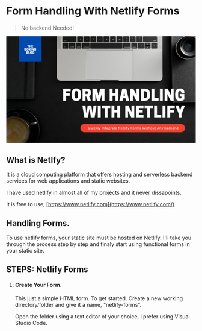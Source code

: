# Form Handling With Netlify Forms

>No backend Needed!

![netlify-forms](../static-files/form1.png)

## What is Netlfy?

It is a cloud computing platform that offers hosting and serverless backend services for web applications and static websites.

I have used netlify in almost all of my projects and it never dissapoints.

It is free to use, [https://www.netlify.com](https://www.netlify.com/)

## Handling Forms.

To use netlify forms, your static site must be hosted on Netlify. I'll take you through the process step by step and finaly start using functional forms in your static site.

## STEPS: Netlify Forms

1. #### Create Your Form.
   
   This just a simple HTML form. To get started. Create a new working directory/folder and give it a name, "netlify-forms".

   Open the folder using a text editor of your choice, I prefer using Visual Studio Code.
   